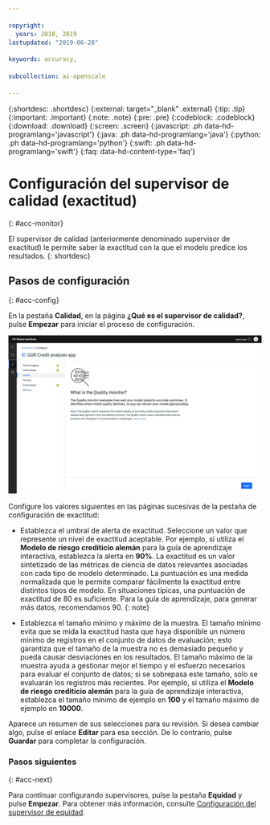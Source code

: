 ```yaml
---

copyright:
  years: 2018, 2019
lastupdated: "2019-06-28"

keywords: accuracy, 

subcollection: ai-openscale

---
```


{:shortdesc: .shortdesc}
{:external: target="_blank" .external}
{:tip: .tip}
{:important: .important}
{:note: .note}
{:pre: .pre}
{:codeblock: .codeblock}
{:download: .download}
{:screen: .screen}
{:javascript: .ph data-hd-programlang='javascript'}
{:java: .ph data-hd-programlang='java'}
{:python: .ph data-hd-programlang='python'}
{:swift: .ph data-hd-programlang='swift'}
{:faq: data-hd-content-type='faq'}

# Configuración del supervisor de calidad (exactitud)
{: #acc-monitor}

El supervisor de calidad (anteriormente denominado supervisor de exactitud) le permite saber la exactitud con la que el modelo predice los resultados.
{: shortdesc}

## Pasos de configuración
{: #acc-config}

En la pestaña **Calidad**, en la página **¿Qué es el supervisor de calidad?**, pulse **Empezar** para iniciar el proceso de configuración.

![Se muestra la página ¿Qué es el supervisor de calidad? y explica que el supervisor de calidad evalúa la exactitud con la que el modelo predice resultados precisos](images/wos-quality-what-is.png)

Configure los valores siguientes en las páginas sucesivas de la pestaña de configuración de exactitud:

-  Establezca el umbral de alerta de exactitud. Seleccione un valor que represente un nivel de exactitud aceptable. Por ejemplo, si utiliza el **Modelo de riesgo crediticio alemán** para la guía de aprendizaje interactiva, establezca la alerta en **90%**. 
    La exactitud es un valor sintetizado de las métricas de ciencia de datos relevantes asociadas con cada tipo de modelo determinado. La puntuación es una medida normalizada que le permite comparar fácilmente la exactitud entre distintos tipos de modelo. En situaciones típicas, una puntuación de exactitud de 80 es suficiente. Para la guía de aprendizaje, para generar más datos, recomendamos 90.
    {: note}

-  Establezca el tamaño mínimo y máximo de la muestra. El tamaño mínimo evita que se mida la exactitud hasta que haya disponible un número mínimo de registros en el conjunto de datos de evaluación; esto garantiza que el tamaño de la muestra no es demasiado pequeño y pueda causar desviaciones en los resultados. El tamaño máximo de la muestra ayuda a gestionar mejor el tiempo y el esfuerzo necesarios para evaluar el conjunto de datos; si se sobrepasa este tamaño, sólo se evaluarán los registros más recientes. Por ejemplo, si utiliza el **Modelo de riesgo crediticio alemán** para la guía de aprendizaje interactiva, establezca el tamaño mínimo de ejemplo en **100** y el tamaño máximo de ejemplo en **10000**.


Aparece un resumen de sus selecciones para su revisión. Si desea cambiar algo, pulse el enlace **Editar** para esa sección. De lo contrario, pulse **Guardar** para completar la configuración.

### Pasos siguientes
{: #acc-next}

Para continuar configurando supervisores, pulse la pestaña **Equidad** y pulse **Empezar**. Para obtener más información, consulte [Configuración del supervisor de equidad](/docs/services/ai-openscale?topic=ai-openscale-mf-monitor).
